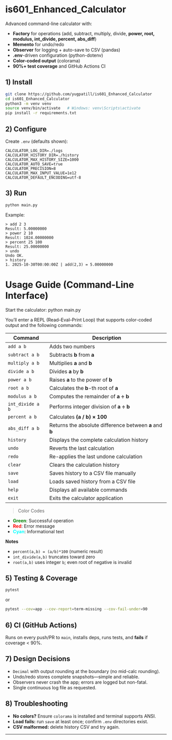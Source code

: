 # is601_Enhanced_Calculator

Advanced command-line calculator with:
- **Factory** for operations (add, subtract, multiply, divide, **power, root, modulus, int_divide, percent, abs_diff**)
- **Memento** for undo/redo
- **Observer** for logging + auto-save to CSV (pandas)
- **.env**-driven configuration (python-dotenv)
- **Color-coded output** (colorama)
- **90%+ test coverage** and GitHub Actions CI

## 1) Install

```bash
git clone https://github.com/yugpatill/is601_Enhanced_Calculator
cd is601_Enhanced_Calculator
python3 -m venv venv
source venv/bin/activate   # Windows: venv\Scripts\activate
pip install -r requirements.txt
```

## 2) Configure

Create `.env` (defaults shown):
```env
CALCULATOR_LOG_DIR=./logs
CALCULATOR_HISTORY_DIR=./history
CALCULATOR_MAX_HISTORY_SIZE=1000
CALCULATOR_AUTO_SAVE=true
CALCULATOR_PRECISION=8
CALCULATOR_MAX_INPUT_VALUE=1e12
CALCULATOR_DEFAULT_ENCODING=utf-8
```

## 3) Run

```bash
python main.py
```

Example:
```
> add 2 3
Result: 5.00000000
> power 2 10
Result: 1024.00000000
> percent 25 100
Result: 25.00000000
> undo
Undo OK.
> history
1. 2025-10-30T00:00:00Z | add(2,3) = 5.00000000
```

# Usage Guide (Command-Line Interface)

Start the calculator: python main.py

You’ll enter a REPL (Read–Eval–Print Loop) that supports color-coded output and the following commands:

| Command | Description |
|----------|--------------|
| `add a b` | Adds two numbers |
| `subtract a b` | Subtracts **b** from **a** |
| `multiply a b` | Multiplies **a** and **b** |
| `divide a b` | Divides **a** by **b** |
| `power a b` | Raises **a** to the power of **b** |
| `root a b` | Calculates the **b**-th root of **a** |
| `modulus a b` | Computes the remainder of **a ÷ b** |
| `int_divide a b` | Performs integer division of **a ÷ b** |
| `percent a b` | Calculates **(a / b) × 100** |
| `abs_diff a b` | Returns the absolute difference between **a** and **b** |
| `history` | Displays the complete calculation history |
| `undo` | Reverts the last calculation |
| `redo` | Re-applies the last undone calculation |
| `clear` | Clears the calculation history |
| `save` | Saves history to a CSV file manually |
| `load` | Loads saved history from a CSV file |
| `help` | Displays all available commands |
| `exit` | Exits the calculator application |

>Color Codes

- <span style="color:green;">**Green**</span>: Successful operation  
- <span style="color:red;">**Red**</span>: Error message  
- <span style="color:cyan;">**Cyan**</span>: Informational text

**Notes**
- `percent(a,b) = (a/b)*100` (numeric result)
- `int_divide(a,b)` truncates toward zero
- `root(a,b)` uses integer `b`; even root of negative is invalid

## 5) Testing & Coverage

```bash
pytest
```
or

```bash
pytest --cov=app --cov-report=term-missing --cov-fail-under=90
```

## 6) CI (GitHub Actions)

Runs on every push/PR to `main`, installs deps, runs tests, and **fails** if coverage < 90%.

## 7) Design Decisions

- `Decimal` with output rounding at the boundary (no mid-calc rounding).
- Undo/redo stores complete snapshots—simple and reliable.
- Observers never crash the app; errors are logged but non-fatal.
- Single continuous log file as requested.

## 8) Troubleshooting

- **No colors?** Ensure `colorama` is installed and terminal supports ANSI.
- **Load fails:** run `save` at least once; confirm `.env` directories exist.
- **CSV malformed:** delete history CSV and try again.

---
